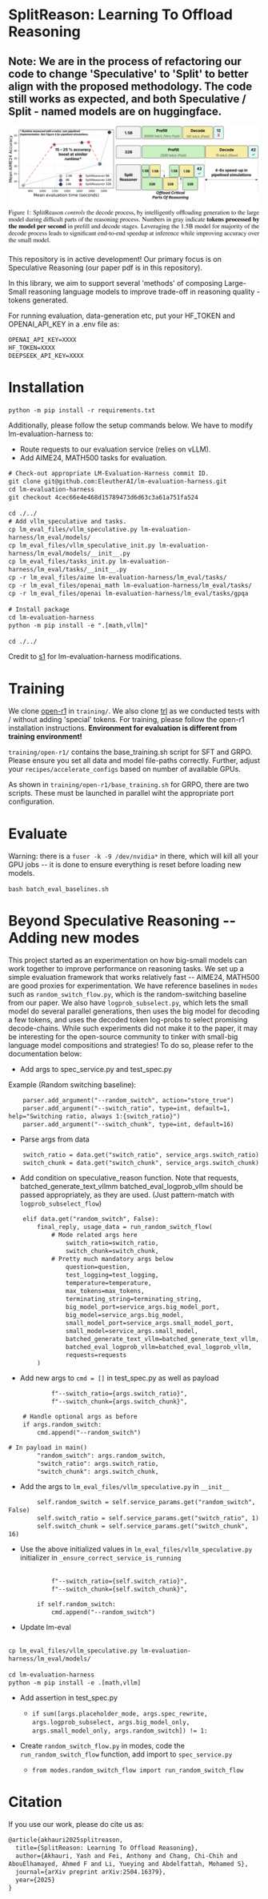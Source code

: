 # SplitReason: Learning To Offload Reasoning

## Note: We are in the process of refactoring our code to change 'Speculative' to 'Split' to better align with the proposed methodology. The code still works as expected, and both Speculative / Split - named models are on huggingface.

![basic-image-describing-one-possible-reasoning-composition](./figs/accuracy_to_latency_teaser_main.png)
<!-- ![alt text](image.png) -->
This repository is in active development! Our primary focus is on Speculative Reasoning (our paper pdf is in this repository).

In this library, we aim to support several 'methods' of composing Large-Small reasoning language models to improve trade-off in reasoning quality - tokens generated.


For running evaluation, data-generation etc, put your HF_TOKEN and OPENAI_API_KEY in a .env file as:
```
OPENAI_API_KEY=XXXX
HF_TOKEN=XXXX
DEEPSEEK_API_KEY=XXXX
```

# Installation

`python -m pip install -r requirements.txt`

Additionally, please follow the setup commands below. We have to modify lm-evaluation-harness to:
- Route requests to our evaluation service (relies on vLLM).
- Add AIME24, MATH500 tasks for evaluation.

```
# Check-out appropriate LM-Evaluation-Harness commit ID.
git clone git@github.com:EleutherAI/lm-evaluation-harness.git
cd lm-evaluation-harness
git checkout 4cec66e4e468d15789473d6d63c3a61a751fa524

cd ./../
# Add vllm_speculative and tasks.
cp lm_eval_files/vllm_speculative.py lm-evaluation-harness/lm_eval/models/
cp lm_eval_files/vllm_speculative_init.py lm-evaluation-harness/lm_eval/models/__init__.py
cp lm_eval_files/tasks_init.py lm-evaluation-harness/lm_eval/tasks/__init__.py
cp -r lm_eval_files/aime lm-evaluation-harness/lm_eval/tasks/
cp -r lm_eval_files/openai_math lm-evaluation-harness/lm_eval/tasks/
cp -r lm_eval_files/openai lm-evaluation-harness/lm_eval/tasks/gpqa

# Install package
cd lm-evaluation-harness
python -m pip install -e ".[math,vllm]"

cd ./../
```

Credit to [s1](https://github.com/simplescaling/s1/tree/main) for lm-evaluation-harness modifications.

# Training

We clone [open-r1](https://github.com/huggingface/open-r1) in `training/`. We also clone [trl](https://github.com/huggingface/trl/) as we conducted tests with / without adding 'special' tokens. 
For training, please follow the open-r1 installation instructions. 
**Environment for evaluation is different from training environment!**

`training/open-r1/` contains the base_training.sh script for SFT and GRPO. Please ensure you set all data and model file-paths correctly. Further, adjust your `recipes/accelerate_configs` based on number of available GPUs. 

As shown in `training/open-r1/base_training.sh` for GRPO, there are two scripts. These must be launched in parallel wiht the appropriate port configuration.

# Evaluate

Warning: there is a `fuser -k -9 /dev/nvidia*` in there, which will kill all your GPU jobs -- it is done to ensure everything is reset before loading new models.

`bash batch_eval_baselines.sh`


# Beyond Speculative Reasoning -- Adding new modes

This project started as an experimentation on how big-small models can work together to improve performance on reasoning tasks. We set up a simple evaluation framework that works relatively fast -- AIME24, MATH500 are good proxies for experimentation. We have reference baselines in `modes` such as `random_switch_flow.py`, which is the random-switching baseline from our paper. We also have `logprob_subselect.py`, which lets the small model do several parallel generations, then uses the big model for decoding a few tokens, and uses the decoded token log-probs to select promising decode-chains. While such experiments did not make it to the paper, it may be interesting for the open-source community to tinker with small-big language model compositions and strategies! To do so, please refer to the documentation below:

- Add args to spec_service.py and test_spec.py

Example (Random switching baseline):

```
    parser.add_argument("--random_switch", action="store_true")
    parser.add_argument("--switch_ratio", type=int, default=1, help="Switching ratio, always 1:{switch_ratio}")
    parser.add_argument("--switch_chunk", type=int, default=16)
```

- Parse args from data

```
    switch_ratio = data.get("switch_ratio", service_args.switch_ratio)
    switch_chunk = data.get("switch_chunk", service_args.switch_chunk)
```

- Add condition on speculative_reason function. Note that requests, batched_generate_text_vllmm batched_eval_logprob_vllm should be passed appropriately, as they are used. (Just pattern-match with `logprob_subselect_flow`)

```
    elif data.get("random_switch", False):
        final_reply, usage_data = run_random_switch_flow(
            # Mode related args here
                switch_ratio=switch_ratio,
                switch_chunk=switch_chunk,
            # Pretty much mandatory args below
                question=question,
                test_logging=test_logging,
                temperature=temperature,
                max_tokens=max_tokens,
                terminating_string=terminating_string,
                big_model_port=service_args.big_model_port,
                big_model=service_args.big_model,
                small_model_port=service_args.small_model_port,
                small_model=service_args.small_model,
                batched_generate_text_vllm=batched_generate_text_vllm,
                batched_eval_logprob_vllm=batched_eval_logprob_vllm,
                requests=requests
        )
```

- Add new args to `cmd = []` in test_spec.py as well as payload
```
            f"--switch_ratio={args.switch_ratio}",
            f"--switch_chunk={args.switch_chunk}",
```

```
    # Handle optional args as before
    if args.random_switch:
        cmd.append("--random_switch")
```

```
# In payload in main()
        "random_switch": args.random_switch,
        "switch_ratio": args.switch_ratio,
        "switch_chunk": args.switch_chunk,
```

- Add the args to `lm_eval_files/vllm_speculative.py` in `__init__`
```
        self.random_switch = self.service_params.get("random_switch", False)
        self.switch_ratio = self.service_params.get("switch_ratio", 1)
        self.switch_chunk = self.service_params.get("switch_chunk", 16)
```

- Use the above initialized values in `lm_eval_files/vllm_speculative.py` initializer in `_ensure_correct_service_is_running`
```

            f"--switch_ratio={self.switch_ratio}",
            f"--switch_chunk={self.switch_chunk}",
```

```
        if self.random_switch:
            cmd.append("--random_switch")
```

- Update lm-eval
```

cp lm_eval_files/vllm_speculative.py lm-evaluation-harness/lm_eval/models/

cd lm-evaluation-harness
python -m pip install -e .[math,vllm]
```

- Add assertion in test_spec.py
    - `if sum([args.placeholder_mode, args.spec_rewrite, args.logprob_subselect, args.big_model_only, args.small_model_only, args.random_switch]) != 1:`

- Create `random_switch_flow.py` in modes, code the `run_random_switch_flow` function, add import to `spec_service.py` 
    - `from modes.random_switch_flow import run_random_switch_flow`


# Citation

If you use our work, please do cite us as:
```
@article{akhauri2025splitreason,
  title={SplitReason: Learning To Offload Reasoning},
  author={Akhauri, Yash and Fei, Anthony and Chang, Chi-Chih and AbouElhamayed, Ahmed F and Li, Yueying and Abdelfattah, Mohamed S},
  journal={arXiv preprint arXiv:2504.16379},
  year={2025}
}
```
